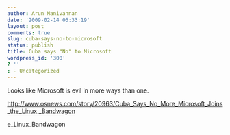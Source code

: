 ```yaml
---
author: Arun Manivannan
date: '2009-02-14 06:33:19'
layout: post
comments: true
slug: cuba-says-no-to-microsoft
status: publish
title: Cuba says "No" to Microsoft
wordpress_id: '300'
? ''
: - Uncategorized
---
```


Looks like Microsoft is evil in more ways than one.

[http://www.osnews.com/story/20963/Cuba_Says_No_More_Microsoft_Joins_the_Linux
_Bandwagon][1]

   [1]: http://www.osnews.com/story/20963/Cuba_Says_No_More_Microsoft_Joins_th
e_Linux_Bandwagon


